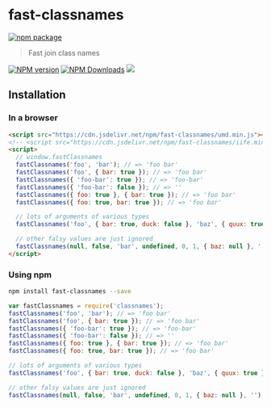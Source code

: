 # fast-classnames

[![npm package](https://nodei.co/npm/fast-classnames.png?downloads=true&downloadRank=true&stars=true)](https://www.npmjs.com/package/fast-classnames)

> Fast join class names

[![NPM version](https://img.shields.io/npm/v/fast-classnames.svg?style=flat)](https://npmjs.org/package/fast-classnames)
[![NPM Downloads](https://img.shields.io/npm/dm/fast-classnames.svg?style=flat)](https://npmjs.org/package/fast-classnames)
[![](https://data.jsdelivr.com/v1/package/npm/fast-classnames/badge)](https://www.jsdelivr.com/package/npm/fast-classnames)

## Installation

### In a browser

```html
<script src="https://cdn.jsdelivr.net/npm/fast-classnames/umd.min.js"></script>
<!-- <script src="https://cdn.jsdelivr.net/npm/fast-classnames/iife.min.js"></script> -->
<script>
  // window.fastClassnames
  fastClassnames('foo', 'bar'); // => 'foo bar'
  fastClassnames('foo', { bar: true }); // => 'foo bar'
  fastClassnames({ 'foo-bar': true }); // => 'foo-bar'
  fastClassnames({ 'foo-bar': false }); // => ''
  fastClassnames({ foo: true }, { bar: true }); // => 'foo bar'
  fastClassnames({ foo: true, bar: true }); // => 'foo bar'

  // lots of arguments of various types
  fastClassnames('foo', { bar: true, duck: false }, 'baz', { quux: true }); // => 'foo bar baz quux'

  // other falsy values are just ignored
  fastClassnames(null, false, 'bar', undefined, 0, 1, { baz: null }, ''); // => 'bar 1'
</script>

```

### Using npm

```bash
npm install fast-classnames --save
```

```javascript
var fastClassnames = require('classnames');
fastClassnames('foo', 'bar'); // => 'foo bar'
fastClassnames('foo', { bar: true }); // => 'foo bar'
fastClassnames({ 'foo-bar': true }); // => 'foo-bar'
fastClassnames({ 'foo-bar': false }); // => ''
fastClassnames({ foo: true }, { bar: true }); // => 'foo bar'
fastClassnames({ foo: true, bar: true }); // => 'foo bar'

// lots of arguments of various types
fastClassnames('foo', { bar: true, duck: false }, 'baz', { quux: true }); // => 'foo bar baz quux'

// other falsy values are just ignored
fastClassnames(null, false, 'bar', undefined, 0, 1, { baz: null }, ''); // => 'bar 1'

```
